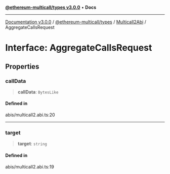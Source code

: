 [**@ethereum-multicall/types v3.0.0**](../../../README.md) • **Docs**

***

[Documentation v3.0.0](../../../../../packages.md) / [@ethereum-multicall/types](../../../README.md) / [Multicall2Abi](../README.md) / AggregateCallsRequest

# Interface: AggregateCallsRequest

## Properties

### callData

> **callData**: `BytesLike`

#### Defined in

abis/multicall2.abi.ts:20

***

### target

> **target**: `string`

#### Defined in

abis/multicall2.abi.ts:19
